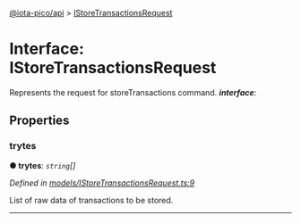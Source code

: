 [@iota-pico/api](../README.md) > [IStoreTransactionsRequest](../interfaces/istoretransactionsrequest.md)



# Interface: IStoreTransactionsRequest


Represents the request for storeTransactions command.
*__interface__*: 



## Properties
<a id="trytes"></a>

###  trytes

**●  trytes**:  *`string`[]* 

*Defined in [models/IStoreTransactionsRequest.ts:9](https://github.com/iotaeco/iota-pico-api/blob/bd84cdd/src/models/IStoreTransactionsRequest.ts#L9)*



List of raw data of transactions to be stored.




___


